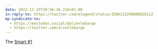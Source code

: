 ```yaml
---
date: 2022-11-25T19:56:36.218+01:00
in-reply-to: https://twitter.com/elegend/status/1596213299880026112
mp-syndicate-to:
  - https://mastodon.social/@alienlebarge
  - https://twitter.com/alienlebarge
---
```

The [Smart #1](https://ch.smart.com/fr/)
